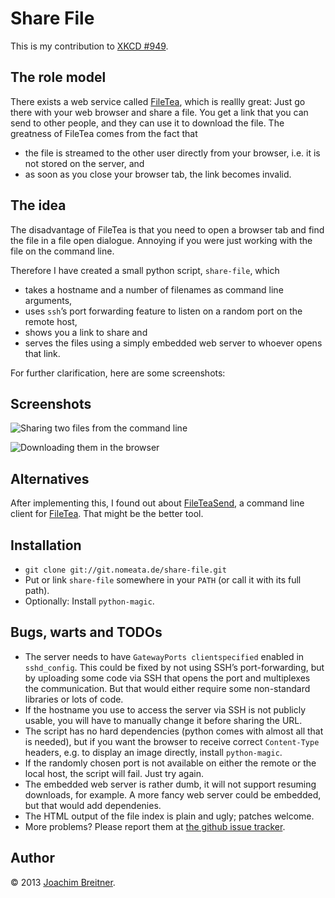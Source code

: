 Share File
==========

This is my contribution to [XKCD #949](http://xkcd.com/949).

The role model
--------------

There exists a web service called [FileTea](http://filetea.me), which is
reallly great: Just go there with your web browser and share a file. You get a
link that you can send to other people, and they can use it to download the
file. The greatness of FileTea comes from the fact that

 * the file is streamed to the other user directly from your browser, i.e. it
   is not stored on the server, and
 * as soon as you close your browser tab, the link becomes invalid.

The idea
--------

The disadvantage of FileTea is that you need to open a browser tab and find the
file in a file open dialogue. Annoying if you were just working with the file
on the command line.

Therefore I have created a small python script, `share-file`, which

 * takes a hostname and a number of filenames as command line arguments,
 * uses `ssh`’s port forwarding feature to listen on a random port on the
   remote host,
 * shows you a link to share and
 * serves the files using a simply embedded web server to whoever opens that
   link.

For further clarification, here are some screenshots:

Screenshots
-----------

![Sharing two files from the command line](share-files.png)

![Downloading them in the browser](browser.png)

Alternatives
------------

After implementing this, I found out about
[FileTeaSend](https://github.com/brechin/FileTeaSend), a command line client
for [FileTea](http://filetea.me/). That might be the better tool.

Installation
------------

 * `git clone git://git.nomeata.de/share-file.git`
 * Put or link `share-file` somewhere in your `PATH` (or call it with its full path).
 * Optionally: Install `python-magic`.

Bugs, warts and TODOs
---------------------

 * The server needs to have `GatewayPorts clientspecified` enabled in
   `sshd_config`. This could be fixed by not using SSH’s port-forwarding, but
   by uploading some code via SSH that opens the port and multiplexes the
   communication. But that would either require some non-standard libraries or
   lots of code.
 * If the hostname you use to access the server via SSH is not publicly usable,
   you will have to manually change it before sharing the URL.
 * The script has no hard dependencies (python comes with almost all that is
   needed), but if you want the browser to receive correct `Content-Type`
   headers, e.g. to display an image directly, install `python-magic`.
 * If the randomly chosen port is not available on either the remote or the
   local host, the script will fail. Just try again.
 * The embedded web server is rather dumb, it will not support resuming
   downloads, for example. A more fancy web server could be embedded, but that
   would add dependenies.
 * The HTML output of the file index is plain and ugly; patches welcome.
 * More problems? Please report them at [the github issue tracker](https://github.com/nomeata/share-file/issues/).

Author
------

© 2013 [Joachim Breitner](http://www.joachim-breitner.de/).

